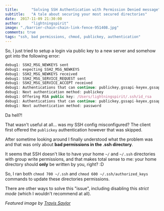 ```yaml
---
title:      "Solving SSH Authentication with Permission Denied message"
subtitle:   "A tale about securing your most secured directories"
date:  2017-11-09 21:30:00
author:     "lightningspirit"
image: "./barrier-chain-chain-link-fence-951408.jpg"
comments: true
tags: "ssh, bad permissions, chmod, publickey, authentication"
---
```


So, I just tried to setup a login via public key to a new server and somehow got into the following error:

```js
debug1: SSH2_MSG_NEWKEYS sent
debug1: expecting SSH2_MSG_NEWKEYS
debug1: SSH2_MSG_NEWKEYS received
debug1: SSH2_MSG_SERVICE_REQUEST sent
debug1: SSH2_MSG_SERVICE_ACCEPT received
debug1: Authentications that can continue: publickey,gssapi-keyex,gssapi-with-mic,password
debug1: Next authentication method: publickey
debug1: Offering RSA public key: /Users/lightningspirit/.ssh/id_rsa
debug1: Authentications that can continue: publickey,gssapi-keyex,gssapi-with-mic,password
debug1: Next authentication method: password
```
Da hell?!

That wasn't useful at all... was my SSH config misconfigured? The client first offered the `publickey` authentication however that was skipped.

After sometime looking around I finally understood what the problem was and that was only about **bad permissions in the .ssh directory**.

It seems that SSH doesn't like to have your home `~/` and `~/.ssh` directories with group write permissions, and that makes total sense to me: your home directory should **only** be written by you, right? :D

So, I ran both `chmod 700 ~/.ssh` and `chmod 600 ~/.ssh/authorized_keys` commands to update these directories permissions.

There are other ways to solve this "issue", including disabling this *strict mode* (which I wouldn't recommend at all).

*Featured image by [Travis Saylor](https://www.pexels.com/@travis-saylor-271738?utm_content=attributionCopyText&utm_medium=referral&utm_source=pexels)*
